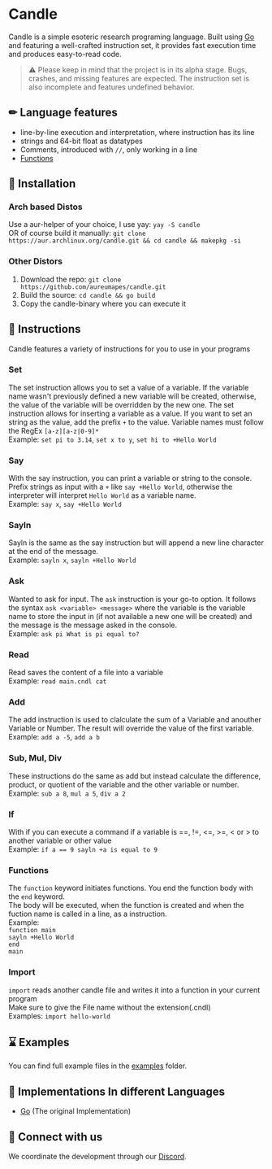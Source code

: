 Candle
======

Candle is a simple esoteric research programing language. Built using [Go](https://go.dev) and featuring a well-crafted instruction set, it provides fast execution time and produces easy-to-read code.

> ⚠️ Please keep in mind that the project is in its alpha stage. Bugs, crashes, and missing features are expected. The instruction set is also incomplete and features undefined behavior.

✏ Language features
-------------------

*   line-by-line execution and interpretation, where instruction has its line
*   strings and 64-bit float as datatypes
*   Comments, introduced with `//`, only working in a line
*   [Functions](#functions)

📩 Installation
------------
### Arch based Distos
Use a aur-helper of your choice, I use yay:
`yay -S candle`<br>
OR of course build it manually:
`git clone https://aur.archlinux.org/candle.git && cd candle && makepkg -si`

### Other Distors
1. Download the repo: `git clone https://github.com/aureumapes/candle.git`
2. Build the source: `cd candle && go build`
3. Copy the candle-binary where you can execute it


📎 Instructions
---------------

Candle features a variety of instructions for you to use in your programs

### Set

The set instruction allows you to set a value of a variable. If the variable name wasn't previously defined a new variable will be created, otherwise, the value of the variable will be overridden by the new one. The set instruction allows for inserting a variable as a value. If you want to set an string as the value, add the prefix `+` to the value. Variable names must follow the RegEx `[a-z][a-z|0-9]*`  
Example: `set pi to 3.14`, `set x to y`, `set hi to +Hello World`

### Say

With the say instruction, you can print a variable or string to the console. Prefix strings as input with a `+` like `say +Hello World`, otherwise the interpreter will interpret `Hello World` as a variable name.  
Example: `say x`, `say +Hello World`

### Sayln

Sayln is the same as the say instruction but will append a new line character at the end of the message.  
Example: `sayln x`, `sayln +Hello World`

### Ask

Wanted to ask for input. The `ask` instruction is your go-to option. It follows the syntax `ask <variable> <message>` where the variable is the variable name to store the input in (if not available a new one will be created) and the message is the message asked in the console.  
Example: `ask pi What is pi equal to?`

### Read
Read saves the content of a file into a variable<br/>
Example: `read main.cndl cat`

### Add

The add instruction is used to clalculate the sum of a Variable and anouther Variable or Number. The result will override the value of the first variable.  
Example: `add a -5`, `add a b`

### Sub, Mul, Div

These instructions do the same as add but instead calculate the difference, product, or quotient of the variable and the other variable or number.  
Example: `sub a 8`, `mul a 5`, `div a 2`

### If

With if you can execute a command if a variable is ==, !=, <=, >=, < or > to another variable or other value  
Example: `if a == 9 sayln +a is equal to 9`

### Functions

The `function` keyword initiates functions. You end the function body with the `end` keyword.  
The body will be executed, when the function is created and when the fuction name is called in a line, as a instruction.  
Example:  
`function main`<br />
`sayln +Hello World`<br />
`end` <br />
`main`

### Import
`import` reads another candle file and writes it into a function in your current program<br/>
Make sure to give the File name without the extension(.cndl)<br/>
Examples:
`import hello-world`

⌛ Examples
----------

You can find full example files in the [examples](https://github.com/Amiraxoba2/candle/tree/master/examples) folder.

📝 Implementations In different Languages
-----------------------------------------

*   [Go](https://github.com/Amiraxoba/Candle/) (The original Implementation)

🚢 Connect with us
------------------

We coordinate the development through our [Discord](https://discord.gg/sFaZtaSX9j).
